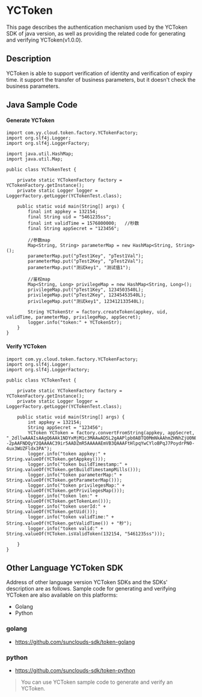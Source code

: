 # YCToken
This page describes the authentication mechanism used by the YCToken SDK of java version, as well as providing the related code for generating and verifying YCToken(v1.0.0).

## Description
YCToken is able to support verification of identity and verification of expiry time. it support the transfer of business parameters, but it doesn't check the business parameters.

## Java Sample Code
#### Generate YCToken
```
import com.yy.cloud.token.factory.YCTokenFactory;
import org.slf4j.Logger;
import org.slf4j.LoggerFactory;

import java.util.HashMap;
import java.util.Map;

public class YCTokenTest {

    private static YCTokenFactory factory = YCTokenFactory.getInstance();
    private static Logger logger = LoggerFactory.getLogger(YCTokenTest.class);

    public static void main(String[] args) {
        final int appkey = 132154;
        final String uid = "5461235ss";
        final int validTime = 1576800000;   //秒数
        final String appSecret = "123456";

        //参数map
        Map<String, String> parameterMap = new HashMap<String, String>();
        parameterMap.put("pTest1Key", "pTest1Val");
        parameterMap.put("pTest2Key", "pTest2Val");
        parameterMap.put("测试key1", "测试值1");

        //鉴权map
        Map<String, Long> privilegeMap = new HashMap<String, Long>();
        privilegeMap.put("pTest1Key", 1234503540L);
        privilegeMap.put("pTest2Key", 12345453540L);
        privilegeMap.put("测试key1", 123412133540L);

        String YCTokenStr = factory.createToken(appkey, uid, validTime, parameterMap, privilegeMap, appSecret);
        logger.info("token:" + YCTokenStr);
    }
}
```

#### Verify YCToken
```
import com.yy.cloud.token.factory.YCTokenFactory;
import org.slf4j.Logger;
import org.slf4j.LoggerFactory;

public class YCTokenTest {

    private static YCTokenFactory factory = YCTokenFactory.getInstance();
    private static Logger logger = LoggerFactory.getLogger(YCTokenTest.class);

    public static void main(String[] args) {
        int appkey = 132154;
        String appSecret = "123456";
        YCToken YCToken = factory.convertFromString(appkey, appSecret, "_2dllwAAAIsAAgQ6AAk1NDYxMjM1c3MAAwAD5L2gAAPlpb0ABTQ0MmNkAAhmZHNhZjU0NQADZmR5AAVzb2llNAADAAPkvaAAAAAcu--2pAAFNDQyY2QAAAAC39ir5AADZmR5AAAAAEmVB3QAAAFtHlpqYwCYloBPqJ7PoydrPN0-4ux3WUZFldx3PA");
        logger.info("token appkey:" + String.valueOf(YCToken.getAppkey()));
        logger.info("token buildTimestamp:" + String.valueOf(YCToken.getBuildTimestampMills()));
        logger.info("token parameterMap:" + String.valueOf(YCToken.getParameterMap()));
        logger.info("token privilegesMap:" + String.valueOf(YCToken.getPrivilegesMap()));
        logger.info("token len:" + String.valueOf(YCToken.getTokenLen()));
        logger.info("token userId:" + String.valueOf(YCToken.getUid()));
        logger.info("token validTime:" + String.valueOf(YCToken.getValidTime()) + "秒");
        logger.info("token valid:" + String.valueOf(YCToken.isValidToken(132154, "5461235ss")));

    }
}
```
 
## Other Language YCToken SDK
Address of other language version YCToken SDKs and the SDKs' description are as follows. Sample code for generating and verifying 
YCToken are also available on this platforms:
 + Golang
 + Python
 
### golang

+ https://github.com/sunclouds-sdk/token-golang

### python

+ https://github.com/sunclouds-sdk/token-python

> You can use YCToken sample code to generate and verify an YCToken.
